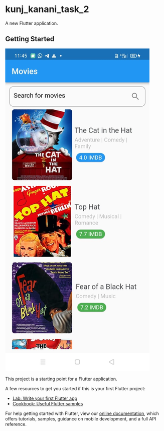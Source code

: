 # kunj_kanani_task_2

A new Flutter application.

## Getting Started

![alt text](https://github.com/Aliasger786/Kunj_kanani_task_2/blob/master/assets/ss2.jpg)

This project is a starting point for a Flutter application.

A few resources to get you started if this is your first Flutter project:

- [Lab: Write your first Flutter app](https://flutter.dev/docs/get-started/codelab)
- [Cookbook: Useful Flutter samples](https://flutter.dev/docs/cookbook)

For help getting started with Flutter, view our
[online documentation](https://flutter.dev/docs), which offers tutorials,
samples, guidance on mobile development, and a full API reference.
